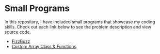 # Small Programs
In this repository, I have included small programs that showcase my coding skills. 
Check out each link below to see the problem description and view source code.
* [FizzBuzz](https://github.com/davlowe/fizzbuzz)
* [Custom Array Class & Functions](https://github.com/davlowe/smallPrograms/blob/main/Arrays.md)
